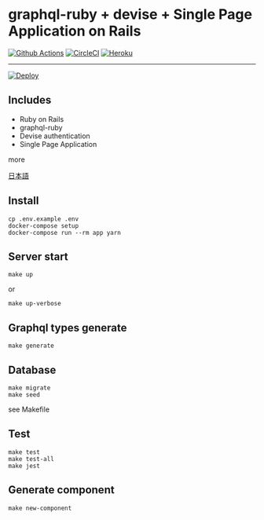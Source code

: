 # graphql-ruby + devise + Single Page Application on Rails

[![Github Actions](https://github.com/shwld/graphql-ruby-on-rails-with-spa/workflows/rspec/badge.svg)](https://github.com/shwld/graphql-ruby-on-rails-with-spa/actions)
[![CircleCI](https://circleci.com/gh/shwld/graphql-ruby-on-rails-with-spa.svg?style=svg)](https://circleci.com/gh/shwld/graphql-ruby-on-rails-with-spa)
[![Heroku](https://heroku-badge.herokuapp.com/?app=graphql-ruby-on-rails-with-spa)](https://graphql-ruby-on-rails-with-spa.herokuapp.com)

---

[![Deploy](https://www.herokucdn.com/deploy/button.svg)](https://heroku.com/deploy?template=https://github.com/shwld/graphql-ruby-on-rails-with-spa)

## Includes

- Ruby on Rails
- graphql-ruby
- Devise authentication
- Single Page Application

more

[日本語](/docs/ja/README.md)

## Install

```
cp .env.example .env
docker-compose setup
docker-compose run --rm app yarn
```

## Server start

```
make up
```

or

```
make up-verbose
```

## Graphql types generate

```
make generate
```

## Database

```
make migrate
make seed
```

see Makefile

## Test

```
make test
make test-all
make jest
```

## Generate component

```
make new-component
```
